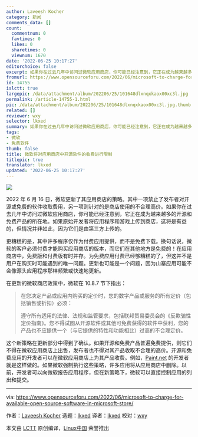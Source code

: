 ```yaml
---
author: Laveesh Kocher
category: 新闻
comments_data: []
count:
  commentnum: 0
  favtimes: 0
  likes: 0
  sharetimes: 0
  viewnum: 1670
date: '2022-06-25 10:17:27'
editorchoice: false
excerpt: 如果你在过去几年中访问过微软应用商店，你可能已经注意到，它正在成为越来越多的开源和免费产品的所在地。
fromurl: https://www.opensourceforu.com/2022/06/microsoft-to-charge-for-available-open-source-software-in-microsoft-store/
id: 14755
islctt: true
largepic: /data/attachment/album/202206/25/101648dlxnqxkaox00xc3l.jpg
permalink: /article-14755-1.html
pic: /data/attachment/album/202206/25/101648dlxnqxkaox00xc3l.jpg.thumb.jpg
related: []
reviewer: wxy
selector: lkxed
summary: 如果你在过去几年中访问过微软应用商店，你可能已经注意到，它正在成为越来越多的开源和免费产品的所在地。
tags:
- 微软
- 免费软件
thumb: false
title: 微软将对应用商店中开源软件的收费进行限制
titlepic: true
translator: lkxed
updated: '2022-06-25 10:17:27'
---
```


![](/data/attachment/album/202206/25/101648dlxnqxkaox00xc3l.jpg)


2022 年 6 月 16 日，微软更新了其应用商店的策略。其中一项禁止了发布者对开源或免费的软件收取费用，另一项则针对的是商店使用的不合理高价。如果你在过去几年中访问过微软应用商店，你可能已经注意到，它正在成为越来越多的开源和免费产品的所在地。如果原始开发者将应用程序和游戏上传到商店，这将是有益的，但情况并非如此，因为它们是由第三方上传的。


更糟糕的是，其中许多程序仅作为付费应用提供，而不是免费下载。换句话说，微软的客户必须付费才能购买应用商店的版本，而它们在其他地方是免费的！在应用商店中，免费版和付费版有时并存。为免费应用付费已经够糟糕的了，但这并不是用户在购买时可能遇到的唯一问题。更新也可能是一个问题，因为山寨应用可能不会像源头应用程序那样频繁或快速地更新。


在更新的微软商店政策中，微软在 10.8.7 节下指出：



> 
> 在您决定产品或应用内购买的定价时，您的数字产品或服务的所有定价（包括销售或折扣）必须：
> 
> 
> 遵守所有适用的法律、法规和监管要求，包括联邦贸易委员会的《反欺骗性定价指南》。您不得试图从开源软件或其他可免费获得的软件中获利，您的产品也不应提供一个（与它提供的特性和功能相比）过高的不合理定价。
> 
> 
> 


这个新策略在更新部分中得到了确认。如果开源和免费产品普遍免费提供，则它们不得在微软应用商店上出售，发布者也不得对其产品收取不合理的高价。开源和免费应用的开发者可以在微软应用商店上为其产品收费。例如，[Paint.net](http://Paint.net) 的开发者就是这样做的。如果微软强制执行这些策略，许多应用将从应用商店中删除。以前，开发者可以向微软报告应用程序，但在新策略下，微软可以直接控制应用的列出和提交。




---


via: <https://www.opensourceforu.com/2022/06/microsoft-to-charge-for-available-open-source-software-in-microsoft-store/>


作者：[Laveesh Kocher](https://www.opensourceforu.com/author/laveesh-kocher/) 选题：[lkxed](https://github.com/lkxed) 译者：[lkxed](https://github.com/lkxed) 校对：[wxy](https://github.com/wxy)


本文由 [LCTT](https://github.com/LCTT/TranslateProject) 原创编译，[Linux中国](https://linux.cn/) 荣誉推出